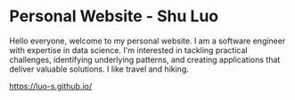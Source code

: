 # Personal Website - Shu Luo

Hello everyone, welcome to my personal website. I am a software engineer with expertise in data science. I'm interested in tackling practical challenges, identifying underlying patterns, and creating applications that deliver valuable solutions. I like travel and hiking.

https://luo-s.github.io/

